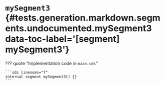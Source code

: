 # <code class="doc-symbol doc-symbol-segment"></code> `mySegment3` {#tests.generation.markdown.segments.undocumented.mySegment3 data-toc-label='[segment] mySegment3'}

??? quote "Implementation code in `main.sds`"

    ```sds linenums="7"
    internal segment mySegment3() {}
    ```
